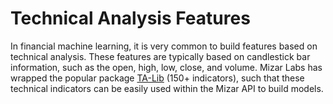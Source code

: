 # Technical Analysis Features

In financial machine learning, it is very common to build features based on technical analysis. These features are typically based on candlestick bar information, such as the open, high, low, close, and volume. Mizar Labs has wrapped the popular package [TA-Lib](https://mrjbq7.github.io/ta-lib/) \(150+ indicators\), such that these technical indicators can be easily used within the Mizar API to build models.

